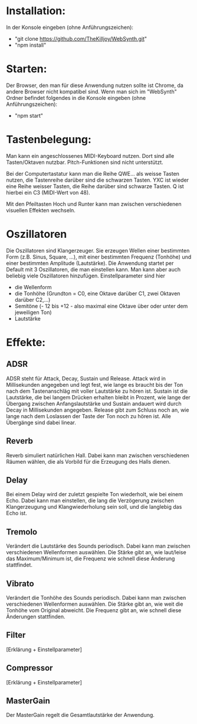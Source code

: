 # Installation:
In der Konsole eingeben (ohne Anführungszeichen):
*  "git clone https://github.com/TheKilljoy/WebSynth.git"
*  "npm install"

# Starten:
Der Browser, den man für diese Anwendung nutzen sollte ist Chrome, da andere Browser nicht kompatibel sind.
Wenn man sich im "WebSynth" Ordner befindet folgendes in die Konsole eingeben (ohne Anführungszeichen):
* "npm start"

# Tastenbelegung:
Man kann ein angeschlossenes MIDI-Keyboard nutzen. Dort sind alle Tasten/Oktaven nutzbar. Pitch-Funktionen sind nicht unterstützt.

Bei der Computertastatur kann man die Reihe QWE... als weisse Tasten nutzen, die Tastenreihe darüber sind die schwarzen Tasten.
YXC ist wieder eine Reihe weisser Tasten, die Reihe darüber sind schwarze Tasten.
Q ist hierbei ein C3 (MIDI-Wert von 48).

Mit den Pfeiltasten Hoch und Runter kann man zwischen verschiedenen visuellen Effekten wechseln.
# Oszillatoren
Die Oszillatoren sind Klangerzeuger. Sie erzeugen Wellen einer bestimmten Form (z.B. Sinus, Square, ...), mit einer bestimmten Frequenz (Tonhöhe) und einer bestimmten Amplitude (Lautstärke).
Die Anwendung startet per Default mit 3 Oszillatoren, die man einstellen kann. Man kann aber auch beliebig viele Oszillatoren hinzufügen.
Einstellparameter sind hier 
* die Wellenform 
* die Tonhöhe (Grundton = C0, eine Oktave darüber C1, zwei Oktaven darüber C2,...) 
* Semitöne (- 12 bis +12 - also maximal eine Oktave über oder unter dem jeweiligen Ton)
* Lautstärke

# Effekte:
## ADSR
ADSR steht für Attack, Decay, Sustain und Release. Attack wird in Millisekunden angegeben und legt fest, wie lange es braucht bis der Ton nach dem Tastenanschläg mit voller Lautstärke zu hören ist. Sustain ist die Lautstärke, die bei langem Drücken erhalten bleibt in Prozent, wie lange der Übergang zwischen Anfangslautstärke und Sustain andauert wird durch Decay in Millisekunden angegeben. Release gibt zum Schluss noch an, wie lange nach dem Loslassen der Taste der Ton noch zu hören ist. Alle Übergänge sind dabei linear.
## Reverb
Reverb simuliert natürlichen Hall. Dabei kann man zwischen verschiedenen Räumen wählen, die als Vorbild für die Erzeugung des Halls dienen.
## Delay
Bei einem Delay wird der zuletzt gespielte Ton wiederholt, wie bei einem Echo. Dabei kann man einstellen, die lang die Verzögerung zwischen Klangerzeugung und Klangwiederholung sein soll, und die langlebig das Echo ist.
## Tremolo
Verändert die Lautstärke des Sounds periodisch.
Dabei kann man zwischen verschiedenen Wellenformen auswählen. Die Stärke gibt an, wie laut/leise das Maximum/Minimum ist, die Frequenz wie schnell diese Änderung stattfindet.
## Vibrato
Verändert die Tonhöhe des Sounds periodisch.
Dabei kann man zwischen verschiedenen Wellenformen auswählen. Die Stärke gibt an, wie weit die Tonhöhe vom Original abweicht. Die Frequenz gibt an, wie schnell diese Änderungen stattfinden.
## Filter
[Erklärung + Einstellparameter]
## Compressor
[Erklärung + Einstellparameter]
## MasterGain
Der MasterGain regelt die Gesamtlautstärke der Anwendung.


